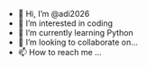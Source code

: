 - 👋 Hi, I’m @adi2026
- 👀 I’m interested in coding
- 🌱 I’m currently learning Python
- 💞️ I’m looking to collaborate on...
- 📫 How to reach me ...

<!---
adi2026/adi2026 is a ✨ special ✨ repository because its `README.md` (this file) appears on your GitHub profile.
You can click the Preview link to take a look at your changes.
--->
